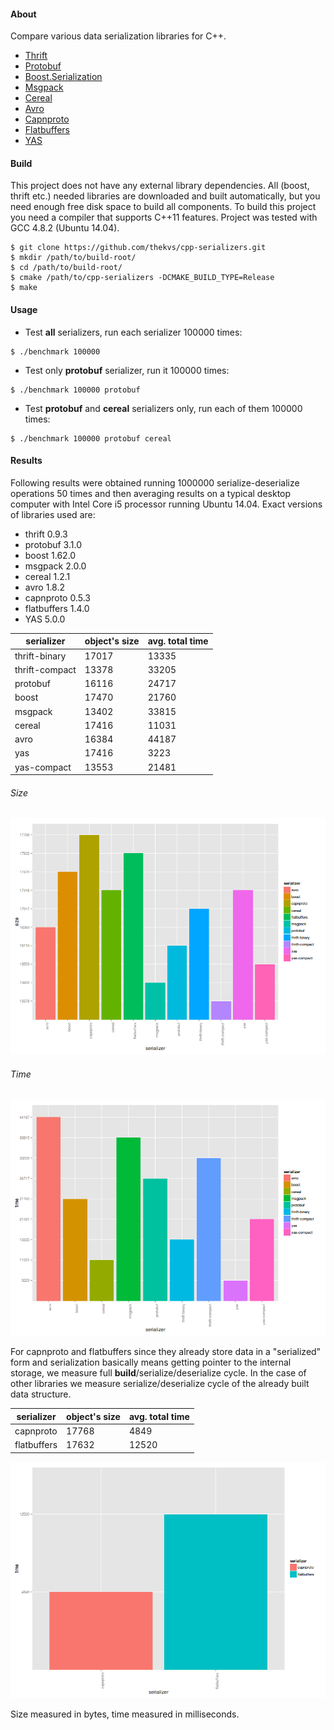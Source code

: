 #### About

Compare various data serialization libraries for C++.

* [Thrift](http://thrift.apache.org/)
* [Protobuf](https://code.google.com/p/protobuf/)
* [Boost.Serialization](http://www.boost.org/libs/serialization)
* [Msgpack](http://msgpack.org/)
* [Cereal](http://uscilab.github.io/cereal/index.html)
* [Avro](http://avro.apache.org/)
* [Capnproto](https://capnproto.org/)
* [Flatbuffers](https://google.github.io/flatbuffers/)
* [YAS](https://github.com/niXman/yas)

#### Build
This project does not have any external library dependencies. All (boost, thrift etc.) needed libraries are downloaded
and built automatically, but you need enough free disk space to build all components. To build this project you need a compiler that supports
C++11 features. Project was tested with GCC 4.8.2 (Ubuntu 14.04).

```
$ git clone https://github.com/thekvs/cpp-serializers.git
$ mkdir /path/to/build-root/
$ cd /path/to/build-root/
$ cmake /path/to/cpp-serializers -DCMAKE_BUILD_TYPE=Release
$ make
```

#### Usage
* Test __all__ serializers, run each serializer 100000 times:
```
$ ./benchmark 100000
```
* Test only __protobuf__ serializer, run it 100000 times:
```
$ ./benchmark 100000 protobuf
```
* Test __protobuf__ and __cereal__ serializers only, run each of them 100000 times:
```
$ ./benchmark 100000 protobuf cereal
```

#### Results

Following results were obtained running 1000000 serialize-deserialize operations 50 times and then averaging results
on a typical desktop computer with Intel Core i5 processor running Ubuntu 14.04. Exact versions of libraries used are:

* thrift 0.9.3
* protobuf 3.1.0
* boost 1.62.0
* msgpack 2.0.0
* cereal 1.2.1
* avro 1.8.2
* capnproto 0.5.3
* flatbuffers 1.4.0
* YAS 5.0.0

| serializer     | object's size | avg. total time |
| -------------- | ------------- | --------------- |
| thrift-binary  | 17017         | 13335           |
| thrift-compact | 13378         | 33205           |
| protobuf       | 16116         | 24717           |
| boost          | 17470         | 21760           |
| msgpack        | 13402         | 33815           |
| cereal         | 17416         | 11031           |
| avro           | 16384         | 44187           |
| yas            | 17416         | 3223            |
| yas-compact    | 13553         | 21481           |

###### Size

![Size](images/size.png)

###### Time

![Time](images/time.png)

For capnproto and flatbuffers since they already store data in a "serialized" form and serialization basically means getting pointer
to the internal storage, we measure full __build__/serialize/deserialize cycle. In the case of other libraries we measure
serialize/deserialize cycle of the already built data structure.

| serializer     | object's size | avg. total time |
| -------------- | ------------- | --------------- |
| capnproto      | 17768         | 4849            |
| flatbuffers    | 17632         | 12520           |

![Time](images/time2.png)

Size measured in bytes, time measured in milliseconds.

